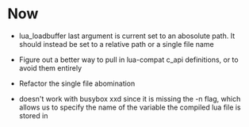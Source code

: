 # Now

- lua_loadbuffer last argument is current set to an abosolute path. It should
  instead be set to a relative path or a single file name
- Figure out a better way to pull in lua-compat c_api definitions, or to avoid
  them entirely
- Refactor the single file abomination

- doesn't work with busybox xxd since it is missing the -n flag, which allows us
  to specify the name of the variable the compiled lua file is stored in
